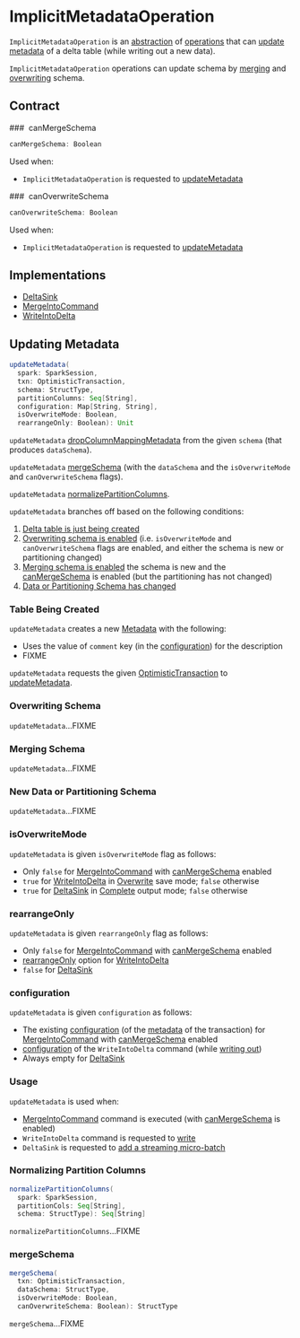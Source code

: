 # ImplicitMetadataOperation

`ImplicitMetadataOperation` is an [abstraction](#contract) of [operations](#implementations) that can [update metadata](#updateMetadata) of a delta table (while writing out a new data).

`ImplicitMetadataOperation` operations can update schema by [merging](#canMergeSchema) and [overwriting](#canOverwriteSchema) schema.

## Contract

### <span id="canMergeSchema"> canMergeSchema

```scala
canMergeSchema: Boolean
```

Used when:

* `ImplicitMetadataOperation` is requested to [updateMetadata](#updateMetadata)

### <span id="canOverwriteSchema"> canOverwriteSchema

```scala
canOverwriteSchema: Boolean
```

Used when:

* `ImplicitMetadataOperation` is requested to [updateMetadata](#updateMetadata)

## Implementations

* [DeltaSink](DeltaSink.md)
* [MergeIntoCommand](commands/merge/MergeIntoCommand.md)
* [WriteIntoDelta](commands/WriteIntoDelta.md)

## <span id="updateMetadata"> Updating Metadata

```scala
updateMetadata(
  spark: SparkSession,
  txn: OptimisticTransaction,
  schema: StructType,
  partitionColumns: Seq[String],
  configuration: Map[String, String],
  isOverwriteMode: Boolean,
  rearrangeOnly: Boolean): Unit
```

`updateMetadata` [dropColumnMappingMetadata](column-mapping/DeltaColumnMappingBase.md#dropColumnMappingMetadata) from the given `schema` (that produces `dataSchema`).

`updateMetadata` [mergeSchema](#mergeSchema) (with the `dataSchema` and the `isOverwriteMode` and `canOverwriteSchema` flags).

`updateMetadata` [normalizePartitionColumns](#normalizePartitionColumns).

`updateMetadata` branches off based on the following conditions:

1. [Delta table is just being created](#updateMetadata-table-being-created)
1. [Overwriting schema is enabled](#updateMetadata-overwriting-schema) (i.e. `isOverwriteMode` and `canOverwriteSchema` flags are enabled, and either the schema is new or partitioning changed)
1. [Merging schema is enabled](#updateMetadata-merging-schema) the schema is new and the [canMergeSchema](#canMergeSchema) is enabled (but the partitioning has not changed)
1. [Data or Partitioning Schema has changed](#updateMetadata-new-data-or-partitioning-schema)

### <span id="updateMetadata-table-being-created"> Table Being Created

`updateMetadata` creates a new [Metadata](Metadata.md) with the following:

* Uses the value of `comment` key (in the [configuration](#updateMetadata-configuration)) for the description
* FIXME

`updateMetadata` requests the given [OptimisticTransaction](OptimisticTransaction.md) to [updateMetadata](OptimisticTransactionImpl.md#updateMetadata).

### <span id="updateMetadata-overwriting-schema"> Overwriting Schema

`updateMetadata`...FIXME

### <span id="updateMetadata-merging-schema"> Merging Schema

`updateMetadata`...FIXME

### <span id="updateMetadata-new-data-or-partitioning-schema"> New Data or Partitioning Schema

`updateMetadata`...FIXME

### <span id="updateMetadata-isOverwriteMode"> isOverwriteMode

`updateMetadata` is given `isOverwriteMode` flag as follows:

* Only `false` for [MergeIntoCommand](commands/merge/MergeIntoCommand.md) with [canMergeSchema](commands/merge/MergeIntoCommand.md#canMergeSchema) enabled
* `true` for [WriteIntoDelta](commands/WriteIntoDelta.md#write) in [Overwrite](commands/WriteIntoDelta.md#isOverwriteOperation) save mode; `false` otherwise
* `true` for [DeltaSink](DeltaSink.md#addBatch) in [Complete](DeltaSink.md#outputMode) output mode; `false` otherwise

### <span id="updateMetadata-rearrangeOnly"> rearrangeOnly

`updateMetadata` is given `rearrangeOnly` flag as follows:

* Only `false` for [MergeIntoCommand](commands/merge/MergeIntoCommand.md) with [canMergeSchema](commands/merge/MergeIntoCommand.md#canMergeSchema) enabled
* [rearrangeOnly](DeltaWriteOptionsImpl.md#rearrangeOnly) option for [WriteIntoDelta](commands/WriteIntoDelta.md#write)
* `false` for [DeltaSink](DeltaSink.md#addBatch)

### <span id="updateMetadata-configuration"> configuration

`updateMetadata` is given `configuration` as follows:

* The existing [configuration](Metadata.md#configuration) (of the [metadata](OptimisticTransactionImpl.md#metadata) of the transaction) for [MergeIntoCommand](commands/merge/MergeIntoCommand.md) with [canMergeSchema](commands/merge/MergeIntoCommand.md#canMergeSchema) enabled
* [configuration](commands/WriteIntoDelta.md#configuration) of the `WriteIntoDelta` command (while [writing out](commands/WriteIntoDelta.md#write))
* Always empty for [DeltaSink](DeltaSink.md#addBatch)

### <span id="updateMetadata-usage"> Usage

`updateMetadata` is used when:

* [MergeIntoCommand](commands/merge/MergeIntoCommand.md) command is executed (with [canMergeSchema](commands/merge/MergeIntoCommand.md#canMergeSchema) is enabled)
* `WriteIntoDelta` command is requested to [write](commands/WriteIntoDelta.md#write)
* `DeltaSink` is requested to [add a streaming micro-batch](DeltaSink.md#addBatch)

### <span id="normalizePartitionColumns"> Normalizing Partition Columns

```scala
normalizePartitionColumns(
  spark: SparkSession,
  partitionCols: Seq[String],
  schema: StructType): Seq[String]
```

`normalizePartitionColumns`...FIXME

### <span id="mergeSchema"> mergeSchema

```scala
mergeSchema(
  txn: OptimisticTransaction,
  dataSchema: StructType,
  isOverwriteMode: Boolean,
  canOverwriteSchema: Boolean): StructType
```

`mergeSchema`...FIXME
